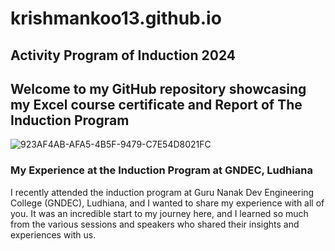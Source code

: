# krishmankoo13.github.io
## Activity Program of Induction 2024
## Welcome to my GitHub repository showcasing my Excel course certificate and Report of The Induction Program
![923AF4AB-AFA5-4B5F-9479-C7E54D8021FC](https://github.com/user-attachments/assets/8b753aa5-08c4-49e4-a70a-8f4348ec4540)

### My Experience at the Induction Program at GNDEC, Ludhiana
I recently attended the induction program at Guru Nanak Dev Engineering College (GNDEC), Ludhiana, and I wanted to share my experience with all of you. It was an incredible start to my journey here, and I learned so much from the various sessions and speakers who shared their insights and experiences with us.


